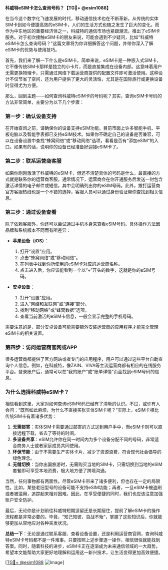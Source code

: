 **科威特eSIM卡怎么查询号码？【TG💪+ @esim1088】**

在当今这个数字化飞速发展的时代，移动通信技术也在不断革新。从传统的实体SIM卡到如今便捷高效的eSIM卡，人们的生活方式也随之发生了巨大的变化。而作为中东地区的重要经济体之一，科威特的通信市场也紧跟潮流，推出了eSIM卡服务。对于初次接触eSIM卡的朋友来说，可能会遇到不少疑问，比如“科威特eSIM卡怎么查询号码？”这篇文章将为你详细解答这个问题，并带你深入了解eSIM卡的优势与使用技巧。

首先，我们来了解一下什么是eSIM卡。简单来说，eSIM卡是一种嵌入式SIM卡，它不像传统SIM卡那样是独立的小卡片，而是直接集成在设备内部。这意味着用户无需更换物理卡，只需通过网络下载运营商提供的配置文件即可激活使用。这种设计不仅节省了空间，还为用户提供了更大的灵活性，尤其是在国际旅行或更换设备时显得尤为方便。

那么，回到主题——如何查询科威特eSIM卡的号码呢？其实，查询eSIM卡号码的方法非常简单，主要分为以下几个步骤：

### **第一步：确认设备支持**
在开始查询之前，请确保你的设备支持eSIM功能。目前市面上许多智能手机、平板电脑以及智能手表都已支持eSIM技术。如果你不确定自己的设备是否兼容，可以在设备设置中查找“蜂窝网络”或“移动网络”选项，看看是否有“添加eSIM”的入口。如果有的话，说明你的设备已经准备好迎接eSIM卡了。

### **第二步：联系运营商客服**
如果你刚刚激活了科威特的eSIM卡，但还不清楚具体的号码是什么，最直接的方式就是联系你的运营商客服。通常情况下，运营商会在你开通服务后发送一封包含激活详情的电子邮件或短信，其中会明确列出你的eSIM号码。此外，拨打运营商官方客服热线也是一个不错的选择，客服人员可以通过身份验证帮你查找到相关信息。

### **第三步：通过设备查看**
除了依赖客服外，你还可以尝试通过手机本身来查看eSIM号码。具体操作方法因品牌和系统版本不同而有所差异：

- **苹果设备（iOS）**：
  1. 打开“设置”应用。
  2. 点击“蜂窝网络”或“移动网络”。
  3. 在列表中找到你所使用的eSIM卡对应的运营商名称。
  4. 点击进入后，你应该能看到一个以“+”开头的数字，这就是你的eSIM号码。

- **安卓设备**：
  1. 打开“设置”应用。
  2. 进入“网络和互联网”或“连接”部分。
  3. 找到“移动网络”或“蜂窝数据”选项。
  4. 查看当前激活的eSIM卡信息，一般会显示完整的手机号码。

需要注意的是，部分安卓设备可能需要额外安装运营商的应用程序才能完全管理eSIM卡的相关设置。

### **第四步：访问运营商官网或APP**
很多运营商都提供了官方网站或者专门的应用程序，用户可以通过这些平台自助查询个人信息。例如，在科威特，像ZAIN、VIVA等主流运营商都有相应的在线服务平台。登录账户后，通常可以在“我的账户”或“账单详情”页面找到eSIM号码的信息。

### **为什么选择科威特eSIM卡？**

相信看到这里，大家对如何查询eSIM号码已经有了清晰的认识。不过，或许有人会问：“既然如此麻烦，为什么不直接买张实体SIM卡呢？”实际上，eSIM卡相比传统SIM卡有着诸多优势：

1. **无需邮寄**：实体SIM卡需要通过邮寄的方式送到用户手中，而eSIM卡则可以直接远程下载，省去了等待的时间。
2. **多设备共享**：eSIM允许你在同一时间内为多个设备分配不同的号码，非常适合商务人士或者家庭成员共同使用。
3. **环保节能**：由于不需要生产实体卡片，减少了资源浪费，符合现代社会倡导的绿色理念。
4. **无缝切换**：当你出国旅游时，无需购买当地的SIM卡，只需切换到当地的eSIM套餐即可享受本地资费，极大地方便了跨境沟通。

当然，任何事物都有两面性。尽管eSIM卡带来了诸多便利，但也存在一定的局限性。比如，某些老旧型号的设备可能不支持eSIM功能；再者，一旦eSIM卡被盗刷或者被滥用，追踪起来相对困难。因此，在享受便捷的同时，我们也应该注意加强账户安全防护。

最后，无论你是计划前往科威特短期逗留还是长期居住，提前了解eSIM卡的操作流程都是非常必要的。毕竟，“知己知彼，百战不殆”，掌握了这些知识后，你就能够更加从容地应对各种突发状况。

**总结一下**：无论是通过联系客服、查看设备设置，还是利用运营商官网，查询科威特eSIM卡号码都不是一件难事。只要按照上述步骤逐一操作，相信很快就能找到答案。同时，随着科技的进步，eSIM卡正在逐渐成为未来通信领域的一大趋势。希望本文能帮助大家更好地理解和运用这一新兴技术，让生活变得更加高效便捷。

[[TG💪+ @esim1088](https://t.me/s/esim1088) ![Image](https://i.postimg.cc/4NQfJmqS/Snipaste-2025-05-13-00-14-12.png)]